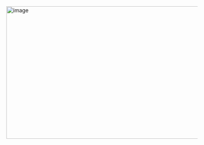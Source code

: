 <img width="626" height="348" alt="image" src="https://github.com/user-attachments/assets/8d9e5fcc-18ae-4316-b944-82ae77dc9fab" />
